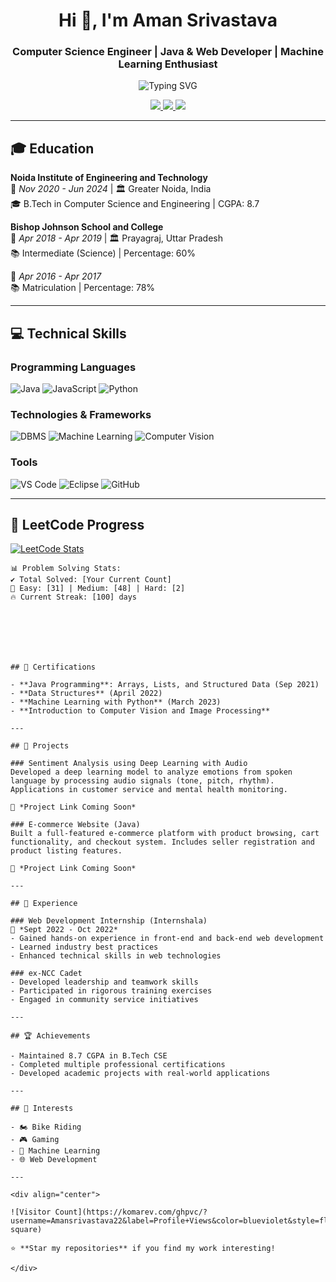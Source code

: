 <h1 align="center">Hi 👋, I'm Aman Srivastava</h1>
<h3 align="center">Computer Science Engineer | Java & Web Developer | Machine Learning Enthusiast</h3>

<p align="center">
  <img src="https://readme-typing-svg.demolab.com?font=Fira+Code&pause=1000&center=true&vCenter=true&width=500&lines=B.Tech+CSE+@+NIET;Java+%7C+JavaScript+%7C+Python;Machine+Learning+%7C+Computer+Vision;Web+Development+%7C+Problem+Solver" alt="Typing SVG" />
</p>

<div align="center">
  <a href="https://linkedin.com/in/aman-srivastava-242341274/">
    <img src="https://img.shields.io/badge/LinkedIn-0A66C2?style=for-the-badge&logo=linkedin&logoColor=white" />
  </a>
  <a href="mailto:amsrivastava18@gmail.com">
    <img src="https://img.shields.io/badge/Gmail-EA4335?style=for-the-badge&logo=gmail&logoColor=white" />
  </a>
  <a href="https://github.com/Amansrivastava22">
    <img src="https://img.shields.io/badge/GitHub-181717?style=for-the-badge&logo=github&logoColor=white" />
  </a>
</div>

---

## 🎓 Education

**Noida Institute of Engineering and Technology**  
📅 *Nov 2020 - Jun 2024* | 🏛️ Greater Noida, India  
🎓 B.Tech in Computer Science and Engineering | CGPA: 8.7  

**Bishop Johnson School and College**  
📅 *Apr 2018 - Apr 2019* | 🏛️ Prayagraj, Uttar Pradesh  
📚 Intermediate (Science) | Percentage: 60%  

📅 *Apr 2016 - Apr 2017*  
📚 Matriculation | Percentage: 78%  

---

## 💻 Technical Skills

### Programming Languages
![Java](https://img.shields.io/badge/Java-ED8B00?style=for-the-badge&logo=openjdk&logoColor=white)
![JavaScript](https://img.shields.io/badge/JavaScript-F7DF1E?style=for-the-badge&logo=javascript&logoColor=black)
![Python](https://img.shields.io/badge/Python-3776AB?style=for-the-badge&logo=python&logoColor=white)

### Technologies & Frameworks
![DBMS](https://img.shields.io/badge/Database-4479A1?style=for-the-badge&logo=mysql&logoColor=white)
![Machine Learning](https://img.shields.io/badge/Machine_Learning-FF6F00?style=for-the-badge&logo=tensorflow&logoColor=white)
![Computer Vision](https://img.shields.io/badge/Computer_Vision-5C3EE8?style=for-the-badge&logo=opencv&logoColor=white)

### Tools
![VS Code](https://img.shields.io/badge/VS_Code-007ACC?style=for-the-badge&logo=visual-studio-code&logoColor=white)
![Eclipse](https://img.shields.io/badge/Eclipse-2C2255?style=for-the-badge&logo=eclipse&logoColor=white)
![GitHub](https://img.shields.io/badge/GitHub-181717?style=for-the-badge&logo=github&logoColor=white)

---





## 🧠 LeetCode Progress

[![LeetCode Stats](https://leetcard.jacoblin.cool/nietlab123?theme=dark&font=Roboto)](https://leetcode.com/u/nietlab123/)

```text
📊 Problem Solving Stats:
✔️ Total Solved: [Your Current Count]
🎯 Easy: [31] | Medium: [48] | Hard: [2]
🔥 Current Streak: [100] days







## 📜 Certifications

- **Java Programming**: Arrays, Lists, and Structured Data (Sep 2021)
- **Data Structures** (April 2022)
- **Machine Learning with Python** (March 2023)
- **Introduction to Computer Vision and Image Processing**

---

## 🚀 Projects

### Sentiment Analysis using Deep Learning with Audio
Developed a deep learning model to analyze emotions from spoken language by processing audio signals (tone, pitch, rhythm). Applications in customer service and mental health monitoring.

🔗 *Project Link Coming Soon*

### E-commerce Website (Java)
Built a full-featured e-commerce platform with product browsing, cart functionality, and checkout system. Includes seller registration and product listing features.

🔗 *Project Link Coming Soon*

---

## 💼 Experience

### Web Development Internship (Internshala)
📅 *Sept 2022 - Oct 2022*  
- Gained hands-on experience in front-end and back-end web development
- Learned industry best practices
- Enhanced technical skills in web technologies

### ex-NCC Cadet
- Developed leadership and teamwork skills
- Participated in rigorous training exercises
- Engaged in community service initiatives

---

## 🏆 Achievements

- Maintained 8.7 CGPA in B.Tech CSE
- Completed multiple professional certifications
- Developed academic projects with real-world applications

---

## 🎯 Interests

- 🏍️ Bike Riding
- 🎮 Gaming
- 🤖 Machine Learning
- 🌐 Web Development

---

<div align="center">
  
![Visitor Count](https://komarev.com/ghpvc/?username=Amansrivastava22&label=Profile+Views&color=blueviolet&style=flat-square)

⭐️ **Star my repositories** if you find my work interesting!

</div>
